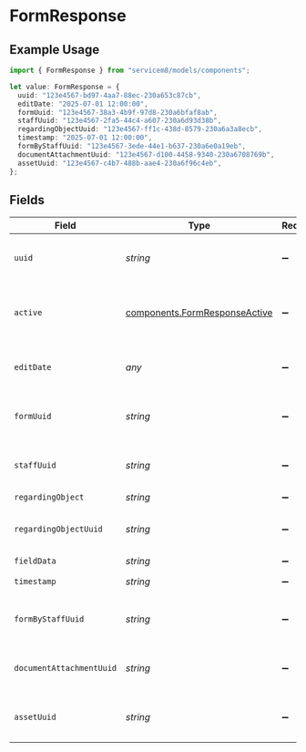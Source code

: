 # FormResponse

## Example Usage

```typescript
import { FormResponse } from "servicem8/models/components";

let value: FormResponse = {
  uuid: "123e4567-bd97-4aa7-88ec-230a653c87cb",
  editDate: "2025-07-01 12:00:00",
  formUuid: "123e4567-38a3-4b9f-97d8-230a6bfaf8ab",
  staffUuid: "123e4567-2fa5-44c4-a607-230a6d93d38b",
  regardingObjectUuid: "123e4567-ff1c-438d-8579-230a6a3a8ecb",
  timestamp: "2025-07-01 12:00:00",
  formByStaffUuid: "123e4567-3ede-44e1-b637-230a6e0a19eb",
  documentAttachmentUuid: "123e4567-d100-4458-9340-230a6708769b",
  assetUuid: "123e4567-c4b7-488b-aae4-230a6f96c4eb",
};
```

## Fields

| Field                                                                          | Type                                                                           | Required                                                                       | Description                                                                    | Example                                                                        |
| ------------------------------------------------------------------------------ | ------------------------------------------------------------------------------ | ------------------------------------------------------------------------------ | ------------------------------------------------------------------------------ | ------------------------------------------------------------------------------ |
| `uuid`                                                                         | *string*                                                                       | :heavy_minus_sign:                                                             | Unique identifier for this record                                              | 123e4567-bd97-4aa7-88ec-230a653c87cb                                           |
| `active`                                                                       | [components.FormResponseActive](../../models/components/formresponseactive.md) | :heavy_minus_sign:                                                             | Record active/deleted flag.  Valid values are [0,1]                            |                                                                                |
| `editDate`                                                                     | *any*                                                                          | :heavy_minus_sign:                                                             | Timestamp at which record was last modified                                    | 2025-07-01 12:00:00                                                            |
| `formUuid`                                                                     | *string*                                                                       | :heavy_minus_sign:                                                             | N/A                                                                            | 123e4567-38a3-4b9f-97d8-230a6bfaf8ab                                           |
| `staffUuid`                                                                    | *string*                                                                       | :heavy_minus_sign:                                                             | N/A                                                                            | 123e4567-2fa5-44c4-a607-230a6d93d38b                                           |
| `regardingObject`                                                              | *string*                                                                       | :heavy_minus_sign:                                                             | N/A                                                                            |                                                                                |
| `regardingObjectUuid`                                                          | *string*                                                                       | :heavy_minus_sign:                                                             | N/A                                                                            | 123e4567-ff1c-438d-8579-230a6a3a8ecb                                           |
| `fieldData`                                                                    | *string*                                                                       | :heavy_minus_sign:                                                             | N/A                                                                            |                                                                                |
| `timestamp`                                                                    | *string*                                                                       | :heavy_minus_sign:                                                             | N/A                                                                            | 2025-07-01 12:00:00                                                            |
| `formByStaffUuid`                                                              | *string*                                                                       | :heavy_minus_sign:                                                             | N/A                                                                            | 123e4567-3ede-44e1-b637-230a6e0a19eb                                           |
| `documentAttachmentUuid`                                                       | *string*                                                                       | :heavy_minus_sign:                                                             | N/A                                                                            | 123e4567-d100-4458-9340-230a6708769b                                           |
| `assetUuid`                                                                    | *string*                                                                       | :heavy_minus_sign:                                                             | N/A                                                                            | 123e4567-c4b7-488b-aae4-230a6f96c4eb                                           |